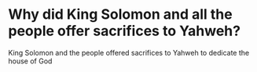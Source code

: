 # Why did King Solomon and all the people offer sacrifices to Yahweh?

King Solomon and the people offered sacrifices to Yahweh to dedicate the house of God
